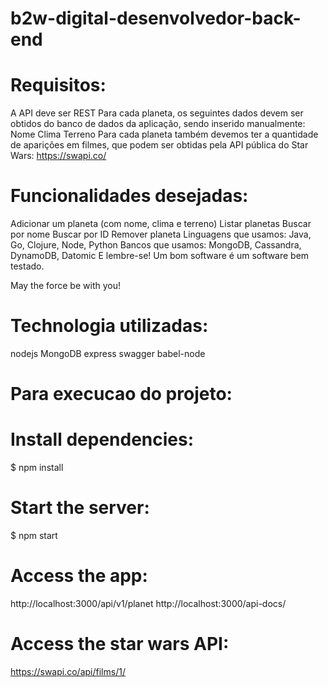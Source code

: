 # b2w-digital-desenvolvedor-back-end
 
# Requisitos:

A API deve ser REST
Para cada planeta, os seguintes dados devem ser obtidos do banco de dados da aplicação, sendo inserido manualmente:
Nome
Clima
Terreno
Para cada planeta também devemos ter a quantidade de aparições em filmes, que podem ser obtidas pela API pública do Star Wars: https://swapi.co/
# Funcionalidades desejadas:

Adicionar um planeta (com nome, clima e terreno)
Listar planetas
Buscar por nome
Buscar por ID
Remover planeta
Linguagens que usamos: Java, Go, Clojure, Node, Python
Bancos que usamos: MongoDB, Cassandra, DynamoDB, Datomic
E lembre-se! Um bom software é um software bem testado.

May the force be with you!

# Technologia utilizadas:
nodejs 
MongoDB
express
swagger
babel-node

# Para execucao do projeto:
# Install dependencies:
$ npm install

# Start the server:
$ npm start


# Access the app:
http://localhost:3000/api/v1/planet
http://localhost:3000/api-docs/

# Access the star wars API:
https://swapi.co/api/films/1/

